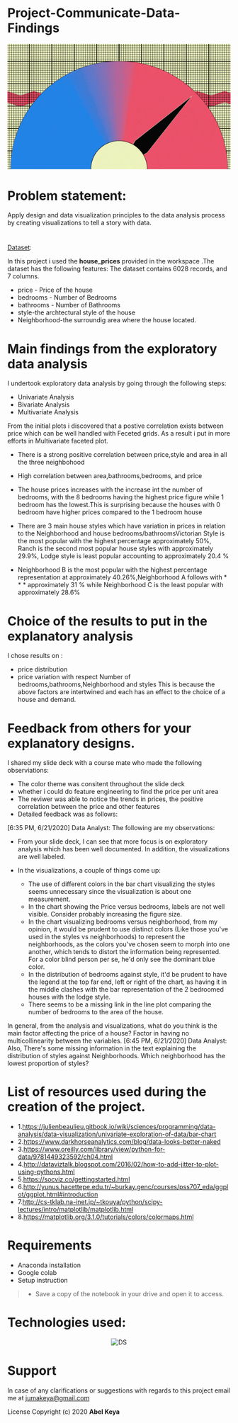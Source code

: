 # Project-Communicate-Data-Findings
  
 ![G1](G1.gif) 
 
# Problem statement:
Apply design and data visualization principles to the data analysis process by creating visualizations to tell a story with data.

#
[Dataset](https://github.com/abel-keya/Project-Communicate-Data-Findings/blob/master/house_prices.csv):

In this project i used the **house_prices** provided in the workspace .The dataset has the following features:
The dataset contains 6028 records, and 7 columns.
 
* price - Price of the house
* bedrooms - Number of Bedrooms
* bathrooms - Number of Bathrooms
* style-the archtectural style of the house
* Neighborhood-the surroundig area where the house located.

# Main findings from the exploratory data analysis
I undertook exploratory data analysis by going through the following steps:
* Univariate Analysis
* Bivariate Analysis
* Multivariate Analysis

From the initial plots i discovered that a postive correlation exists between price which can be well handled with Feceted grids. As a result i put in more efforts in Multivariate faceted plot.
 
* There is a strong positive correlation between price,style and area in all the three neighbohood 
* High correlation between area,bathrooms,bedrooms, and price
* The house prices increases with the increase int the number of bedrooms, with the 8 bedrooms having the highest price figure while 1 bedroom has the lowest.This is surprising because the houses with 0 bedroom have higher prices compared to the 1 bedroom house
* There are 3 main house styles which have variation in prices in relation to the Neighborhood and house bedrooms/bathroomsVictorian Style is the most popular with the highest percentage approximately 50%, Ranch is the second most popular house styles with approximately 29.9%, Lodge style is least popular accounting to approximately 20.4 %

* Neighborhood B is the most popular with the highest percentage representation at approximately 40.26%,Neighborhood A follows with * * * approximately 31 % while Neighborhood C is the least popular with approximately 28.6%

# Choice of the results to put in the explanatory analysis


I chose  results on :
* price distribution
* price variation with respect Number of bedrooms,bathrooms,Neighborhood and styles
This is because the above factors are intertwined and each has an effect to the choice of a house and demand.


# Feedback from others for your explanatory designs.

I shared my slide deck with a course mate who made the following observiations:

* The color theme was consitent throughout the slide deck
* whether i could do feature engineering to find the price per unit area
* The reviwer was able to notice the trends in prices, the positive correlation between the price and other features
* Detailed feedback was as follows:

[6:35 PM, 6/21/2020] Data Analyst: The following are my observations: 
- From your slide deck, I can see that more focus is on exploratory analysis which has been well documented. In addition, the visualizations are well labeled. 

- In the visualizations, a couple of things come up:
    - The use of different colors in the bar chart visualizing the styles seems unnecessary since the visualization is about one measurement.
    - In the chart showing the Price versus bedrooms, labels are not well visible. Consider probably increasing the figure size.
    - In the chart visualizing bedrooms versus neighborhood, from my opinion, it would be prudent to use distinct colors (Like those you've used in the styles vs neighborhoods) to represent the neighborhoods, as the colors you've chosen seem to morph into one another, which tends to distort the information being represented. For a color blind person per se, he'd only see the dominant blue color.
    - In the distribution of bedrooms against style, it'd be prudent to have the legend at the top far end, left or right of the chart, as having it in the middle clashes with the bar representation of the 2 bedroomed houses with the lodge style. 
    - There seems to be a missing link in the line plot comparing the number of bedrooms to the area of the house.
 
In general, from the analysis and visualizations, what do you think is the main factor affecting the price of a house? Factor in having no multicollinearity between the variables.
[6:45 PM, 6/21/2020] Data Analyst: Also, There's some missing information in the text explaining the distribution of styles against  Neighborhoods. Which neighborhood has the lowest proportion of styles?

# List of resources used during the creation of the project.

* 1.https://julienbeaulieu.gitbook.io/wiki/sciences/programming/data-analysis/data-visualization/univariate-exploration-of-data/bar-chart
* 2.https://www.darkhorseanalytics.com/blog/data-looks-better-naked
* 3.https://www.oreilly.com/library/view/python-for-data/9781449323592/ch04.html
* 4.http://dataviztalk.blogspot.com/2016/02/how-to-add-jitter-to-plot-using-pythons.html
* 5.https://socviz.co/gettingstarted.html
* 6.http://yunus.hacettepe.edu.tr/~burkay.genc/courses/pss707_eda/ggplot/ggplot.html#introduction
* 7.http://cs-tklab.na-inet.jp/~tkouya/python/scipy-lectures/intro/matplotlib/matplotlib.html
* 8.https://matplotlib.org/3.1.0/tutorials/colors/colormaps.html

# Requirements
* Anaconda installation
* Google colab
* Setup instruction
> * Save a copy of the notebook in your drive and open it to access.

<p align="center">
   
   # Technologies used:
   
 <p align="center"> 
   
  <img   src="https://github.com/abel-keya/week8_IP_Abel_Keya_Nairobi-Hospital-conducted-a-clinical-camp-to-test-for-hypothyroidism/blob/master/tech3.jpg" width="550" height="300"  alt="DS" title="Requirements" />
 
</p>

# Support
In case of any clarifications or suggestions with regards to this project email me at jumakeya@gmail.com

License
Copyright (c) 2020 **Abel Keya**
